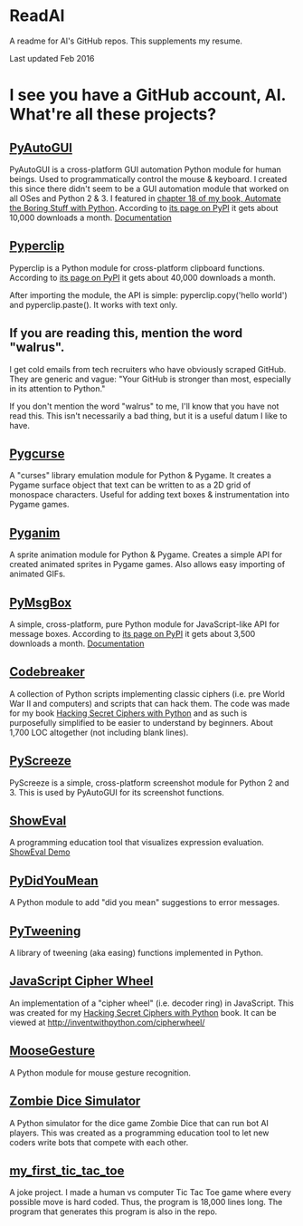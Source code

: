 # ReadAl
A readme for Al's GitHub repos. This supplements my resume.

Last updated Feb 2016

# I see you have a GitHub account, Al. What're all these projects?

## [PyAutoGUI]( https://github.com/asweigart/pyautogui)

PyAutoGUI is a cross-platform GUI automation Python module for human beings. Used to programmatically control the mouse & keyboard. I created this since there didn't seem to be a GUI automation module that worked on all OSes and Python 2 & 3. I featured in [chapter 18 of my book, Automate the Boring Stuff with Python](https://automatetheboringstuffwithpython.com). According to [its page on PyPI](https://pypi.python.org/pypi/PyAutoGUI) it gets about 10,000 downloads a month. [Documentation](https://pyautogui.readthedocs.org/en/latest/)

## [Pyperclip](https://github.com/asweigart/pyperclip)

Pyperclip is a Python module for cross-platform clipboard functions. According to [its page on PyPI](https://pypi.python.org/pypi/pyperclip) it gets about 40,000 downloads a month.

After importing the module, the API is simple: pyperclip.copy('hello world') and pyperclip.paste(). It works with text only.

## If you are reading this, mention the word "walrus".

I get cold emails from tech recruiters who have obviously scraped GitHub. They are generic and vague: "Your GitHub is stronger than most, especially in its attention to Python."

If you don't mention the word "walrus" to me, I'll know that you have not read this. This isn't necessarily a bad thing, but it is a useful datum I like to have.

## [Pygcurse](http://inventwithpython.com/pygcurse/)

A "curses" library emulation module for Python & Pygame. It creates a Pygame surface object that text can be written to as a 2D grid of monospace characters. Useful for adding text boxes & instrumentation into Pygame games.

## [Pyganim](https://github.com/asweigart/pyganim)

A sprite animation module for Python & Pygame. Creates a simple API for created animated sprites in Pygame games. Also allows easy importing of animated GIFs.

## [PyMsgBox](https://github.com/asweigart/PyMsgBox)

A simple, cross-platform, pure Python module for JavaScript-like API for message boxes. According to [its page on PyPI](https://pymsgbox.readthedocs.org/en/latest/) it gets about 3,500 downloads a month. [Documentation](https://pymsgbox.readthedocs.org/en/latest/)

## [Codebreaker](https://github.com/asweigart/codebreaker)

A collection of Python scripts implementing classic ciphers (i.e. pre World War II and computers) and scripts that can hack them. The code was made for my book [Hacking Secret Ciphers with Python](https://inventwithpython.com/hacking) and as such is purposefully simplified to be easier to understand by beginners. About 1,700 LOC altogether (not including blank lines).

## [PyScreeze](https://github.com/asweigart/pyscreeze)

PyScreeze is a simple, cross-platform screenshot module for Python 2 and 3. This is used by PyAutoGUI for its screenshot functions.

## [ShowEval](https://github.com/asweigart/showeval)

A programming education tool that visualizes expression evaluation. [ShowEval Demo](http://inventwithpython.com/showeval/)

## [PyDidYouMean](https://github.com/asweigart/pydidyoumean)

A Python module to add "did you mean" suggestions to error messages.

## [PyTweening](https://github.com/asweigart/pytweening)

A library of tweening (aka easing) functions implemented in Python.

## [JavaScript Cipher Wheel](https://github.com/asweigart/javascriptcipherwheel)

An implementation of a "cipher wheel" (i.e. decoder ring) in JavaScript. This was created for my [Hacking Secret Ciphers with Python](https://inventwithpython.com/hacking) book. It can be viewed at http://inventwithpython.com/cipherwheel/


## [MooseGesture](https://github.com/asweigart/moosegesture)

A Python module for mouse gesture recognition.

## [Zombie Dice Simulator](https://github.com/asweigart/zombiedice)

A Python simulator for the dice game Zombie Dice that can run bot AI players. This was created as a programming education tool to let new coders write bots that compete with each other.

## [my_first_tic_tac_toe](https://github.com/asweigart/my_first_tic_tac_toe)

A joke project. I made a human vs computer Tic Tac Toe game where every possible move is hard coded. Thus, the program is 18,000 lines long. The program that generates this program is also in the repo.
